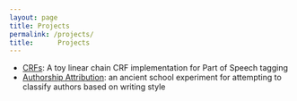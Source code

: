 ```yaml
---
layout: page
title: Projects
permalink: /projects/
title:      Projects
---
```

- [CRFs](https://github.com/d10genes/crf-edu): A toy linear chain CRF implementation for Part of Speech tagging
- [Authorship Attribution](https://github.com/d10genes/Authorship-Attribution): an ancient school experiment for attempting to classify authors based on writing style

